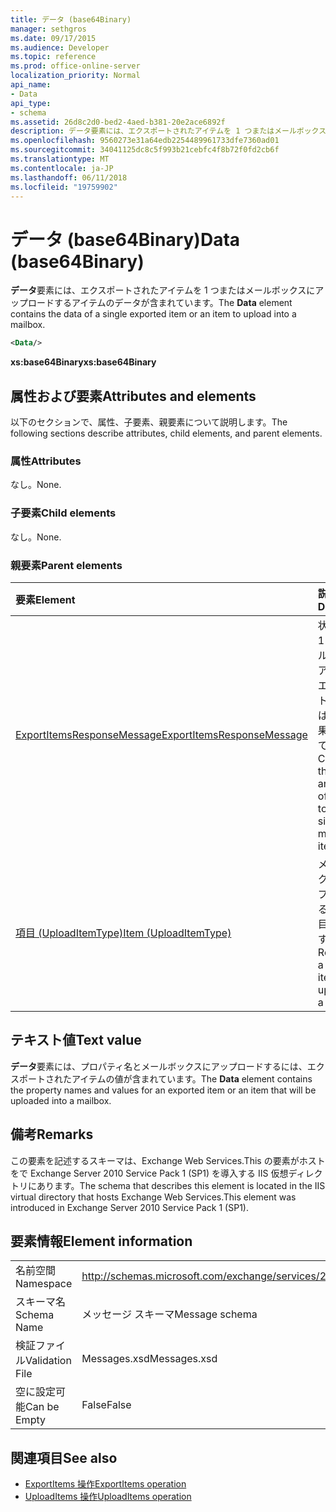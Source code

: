 ```yaml
---
title: データ (base64Binary)
manager: sethgros
ms.date: 09/17/2015
ms.audience: Developer
ms.topic: reference
ms.prod: office-online-server
localization_priority: Normal
api_name:
- Data
api_type:
- schema
ms.assetid: 26d8c2d0-bed2-4aed-b381-20e2ace6892f
description: データ要素には、エクスポートされたアイテムを 1 つまたはメールボックスにアップロードするアイテムのデータが含まれています。
ms.openlocfilehash: 9560273e31a64edb2254489961733dfe7360ad01
ms.sourcegitcommit: 34041125dc8c5f993b21cebfc4f8b72f0fd2cb6f
ms.translationtype: MT
ms.contentlocale: ja-JP
ms.lasthandoff: 06/11/2018
ms.locfileid: "19759902"
---
```

# <a name="data-base64binary"></a><span data-ttu-id="25643-103">データ (base64Binary)</span><span class="sxs-lookup"><span data-stu-id="25643-103">Data (base64Binary)</span></span>

<span data-ttu-id="25643-104">**データ**要素には、エクスポートされたアイテムを 1 つまたはメールボックスにアップロードするアイテムのデータが含まれています。</span><span class="sxs-lookup"><span data-stu-id="25643-104">The **Data** element contains the data of a single exported item or an item to upload into a mailbox.</span></span> 
  
```XML
<Data/>
```

<span data-ttu-id="25643-105">**xs:base64Binary**</span><span class="sxs-lookup"><span data-stu-id="25643-105">**xs:base64Binary**</span></span>

## <a name="attributes-and-elements"></a><span data-ttu-id="25643-106">属性および要素</span><span class="sxs-lookup"><span data-stu-id="25643-106">Attributes and elements</span></span>

<span data-ttu-id="25643-107">以下のセクションで、属性、子要素、親要素について説明します。</span><span class="sxs-lookup"><span data-stu-id="25643-107">The following sections describe attributes, child elements, and parent elements.</span></span>
  
### <a name="attributes"></a><span data-ttu-id="25643-108">属性</span><span class="sxs-lookup"><span data-stu-id="25643-108">Attributes</span></span>

<span data-ttu-id="25643-109">なし。</span><span class="sxs-lookup"><span data-stu-id="25643-109">None.</span></span>
  
### <a name="child-elements"></a><span data-ttu-id="25643-110">子要素</span><span class="sxs-lookup"><span data-stu-id="25643-110">Child elements</span></span>

<span data-ttu-id="25643-111">なし。</span><span class="sxs-lookup"><span data-stu-id="25643-111">None.</span></span>
  
### <a name="parent-elements"></a><span data-ttu-id="25643-112">親要素</span><span class="sxs-lookup"><span data-stu-id="25643-112">Parent elements</span></span>

|<span data-ttu-id="25643-113">**要素**</span><span class="sxs-lookup"><span data-stu-id="25643-113">**Element**</span></span>|<span data-ttu-id="25643-114">**説明**</span><span class="sxs-lookup"><span data-stu-id="25643-114">**Description**</span></span>|
|:-----|:-----|
|[<span data-ttu-id="25643-115">ExportItemsResponseMessage</span><span class="sxs-lookup"><span data-stu-id="25643-115">ExportItemsResponseMessage</span></span>](exportitemsresponsemessage.md) <br/> |<span data-ttu-id="25643-116">状態および 1 つのメールボックス アイテムをエクスポートするのには要求の結果が含まれています。</span><span class="sxs-lookup"><span data-stu-id="25643-116">Contains the status and results of a request to export a single mailbox item.</span></span>  <br/> |
|[<span data-ttu-id="25643-117">項目 (UploadItemType)</span><span class="sxs-lookup"><span data-stu-id="25643-117">Item (UploadItemType)</span></span>](item-uploaditemtype.md) <br/> |<span data-ttu-id="25643-118">メールボックスにアップロードする 1 つの項目を表します。</span><span class="sxs-lookup"><span data-stu-id="25643-118">Represents a single item to upload into a mailbox.</span></span>  <br/> |
   
## <a name="text-value"></a><span data-ttu-id="25643-119">テキスト値</span><span class="sxs-lookup"><span data-stu-id="25643-119">Text value</span></span>

<span data-ttu-id="25643-120">**データ**要素には、プロパティ名とメールボックスにアップロードするには、エクスポートされたアイテムの値が含まれています。</span><span class="sxs-lookup"><span data-stu-id="25643-120">The **Data** element contains the property names and values for an exported item or an item that will be uploaded into a mailbox.</span></span> 
  
## <a name="remarks"></a><span data-ttu-id="25643-121">備考</span><span class="sxs-lookup"><span data-stu-id="25643-121">Remarks</span></span>

<span data-ttu-id="25643-122">この要素を記述するスキーマは、Exchange Web Services.This の要素がホストをで Exchange Server 2010 Service Pack 1 (SP1) を導入する IIS 仮想ディレクトリにあります。</span><span class="sxs-lookup"><span data-stu-id="25643-122">The schema that describes this element is located in the IIS virtual directory that hosts Exchange Web Services.This element was introduced in Exchange Server 2010 Service Pack 1 (SP1).</span></span>
  
## <a name="element-information"></a><span data-ttu-id="25643-123">要素情報</span><span class="sxs-lookup"><span data-stu-id="25643-123">Element information</span></span>

|||
|:-----|:-----|
|<span data-ttu-id="25643-124">名前空間</span><span class="sxs-lookup"><span data-stu-id="25643-124">Namespace</span></span>  <br/> |http://schemas.microsoft.com/exchange/services/2006/messages  <br/> |
|<span data-ttu-id="25643-125">スキーマ名</span><span class="sxs-lookup"><span data-stu-id="25643-125">Schema Name</span></span>  <br/> |<span data-ttu-id="25643-126">メッセージ スキーマ</span><span class="sxs-lookup"><span data-stu-id="25643-126">Message schema</span></span>  <br/> |
|<span data-ttu-id="25643-127">検証ファイル</span><span class="sxs-lookup"><span data-stu-id="25643-127">Validation File</span></span>  <br/> |<span data-ttu-id="25643-128">Messages.xsd</span><span class="sxs-lookup"><span data-stu-id="25643-128">Messages.xsd</span></span>  <br/> |
|<span data-ttu-id="25643-129">空に設定可能</span><span class="sxs-lookup"><span data-stu-id="25643-129">Can be Empty</span></span>  <br/> |<span data-ttu-id="25643-130">False</span><span class="sxs-lookup"><span data-stu-id="25643-130">False</span></span>  <br/> |
   
## <a name="see-also"></a><span data-ttu-id="25643-131">関連項目</span><span class="sxs-lookup"><span data-stu-id="25643-131">See also</span></span>

- [<span data-ttu-id="25643-132">ExportItems 操作</span><span class="sxs-lookup"><span data-stu-id="25643-132">ExportItems operation</span></span>](exportitems-operation.md)
- [<span data-ttu-id="25643-133">UploadItems 操作</span><span class="sxs-lookup"><span data-stu-id="25643-133">UploadItems operation</span></span>](uploaditems-operation.md)

